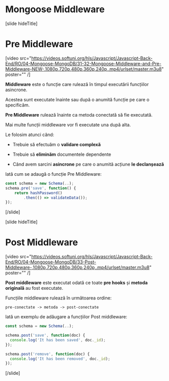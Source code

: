 # Mongoose Middleware

[slide hideTitle]

# Pre Middleware

[video src="https://videos.softuni.org/hls/Javascript/Javascript-Back-End/RO/04-Mongoose-MongoDB/31-32-Mongoose-Middleware-and-Pre-Middleware-NEW-,1080p,720p,480p,360p,240p,.mp4/urlset/master.m3u8" poster="" /]

**Middleware** este o funcție care rulează în timpul executării funcțiilor asincrone.

Acestea sunt executate înainte sau după o anumită funcție pe care o specificăm.

**Pre Middleware** rulează înainte ca metoda conectată să fie executată.

Mai multe funcții middleware vor fi executate una după alta.

Le folosim atunci când:

- Trebuie să efectuăm o **validare complexă**

- Trebuie să **eliminăm** documentele dependente

- Când avem sarcini **asincrone** pe care o anumită acțiune **le declanșează**

Iată cum se adaugă o funcție Pre Middleware:

``` js
const schema = new Schema(..);
schema.pre('save', function() {
    return hashPassword()
        .then(() => validateData());
});
```
[/slide]


[slide hideTitle]

# Post Middleware

[video src="https://videos.softuni.org/hls/Javascript/Javascript-Back-End/RO/04-Mongoose-MongoDB/33-Post-Middleware-,1080p,720p,480p,360p,240p,.mp4/urlset/master.m3u8" poster="" /]

**Post middleware** este executat odată ce toate  **pre hooks** și **metoda originală** au fost executate.

Funcțiile middleware rulează în următoarea ordine:

`pre-conectate -> metoda -> post-conectate`

Iată un exemplu de adăugare a funcțiilor Post middleware:

``` js
const schema = new Schema(..);

schema.post('save', function(doc) { 
  console.log('It has been saved', doc._id); 
}); 

schema.post('remove', function(doc) { 
  console.log('It has been removed', doc._id); 
});
```
[/slide]
